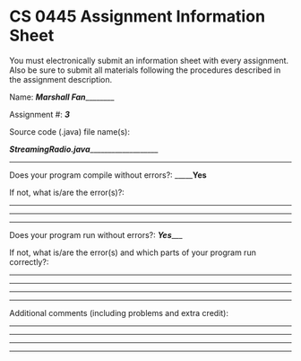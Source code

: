 # CS 0445 Assignment Information Sheet

You must electronically submit an information sheet with
every assignment. Also be sure to submit all materials
following the procedures described in the assignment
description.

Name: ___________Marshall Fan___________________

Assignment #: _______3_______

Source code (.java) file name(s):

___________________StreamingRadio.java______________________________________

_________________________________________________________

Does your program compile without errors?: _________Yes____

If not, what is/are the error(s)?:

_________________________________________________________

_________________________________________________________

_________________________________________________________

Does your program run without errors?: _____Yes________

If not, what is/are the error(s) and which parts of your
program run correctly?:

_________________________________________________________

_________________________________________________________

_________________________________________________________

_________________________________________________________


Additional comments (including problems and extra credit):
_________________________________________________________

_________________________________________________________

_________________________________________________________

_________________________________________________________
